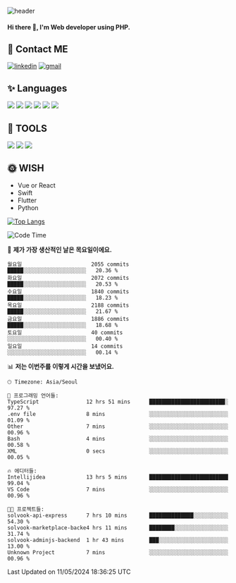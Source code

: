 ![header](https://capsule-render.vercel.app/api?type=waving&color=auto&height=300&section=header&text=Elin&fontSize=90&animation=twinkling)

#### Hi there 👋, I'm <b>Web developer</b> using PHP. ####

<!--
- 🔭 I’m currently working on Uniwill
- 🌱 I’m currently learning Vue or React or Python.
-->

<!---#### I am PHP developer --->

## 💌 Contact ME ###
[<img src='https://img.shields.io/badge/-EunjiKo-%230A66C2?style=flat-square&logo=LinkedIn&logoColor=white' alt='linkedin'>](https://www.linkedin.com/in/https://www.linkedin.com/in/eunji-ko-00a907164//)  [<img src='https://img.shields.io/badge/-einee214%40gmail.com-%23EA4335?style=flat-square&logo=Gmail&logoColor=white' alt='gmail'>](einee214@gmail.com)  


## ✨ Languages
<img src='https://img.shields.io/badge/-PHP-%23777BB4?style=for-the-badge&logo=PHP&logoColor=white'> <img src='https://img.shields.io/badge/-Laravel-%23FF2D20?style=for-the-badge&logo=Laravel&logoColor=white'> <img src='https://img.shields.io/badge/Jquery-%230769AD?style=for-the-badge&logo=Jquery&logoColor=white'> <img src='https://img.shields.io/badge/CSS3-%231572B6?style=for-the-badge&logo=CSS3&logoColor=white'> <img src='https://img.shields.io/badge/Bootstrap-%237952B3?style=for-the-badge&logo=Bootstrap&logoColor=white' > <img src='https://img.shields.io/badge/MySQL-%234479A1?style=for-the-badge&logo=MySQL&logoColor=white' >

## 🌷 TOOLS
<img src='https://img.shields.io/badge/PHPSTORM-%23000000?style=for-the-badge&logo=PhpStorm&logoColor=white' > <img src='https://img.shields.io/badge/GitLab-%23FCA121?style=for-the-badge&logo=GitLab&logoColor=white' > <img src='https://img.shields.io/badge/GitHub-%23181717?style=for-the-badge&logo=GitHub&logoColor=white'>


## 🌞 WISH
- Vue or React
- Swift
- Flutter
- Python


[![Top Langs](https://github-readme-stats.vercel.app/api/top-langs/?username=ein214&layout=compact)](https://github.com/anuraghazra/github-readme-stats)

<!--START_SECTION:waka-->
![Code Time](http://img.shields.io/badge/Code%20Time-3%2C479%20hrs%207%20mins-blue)

📅 **제가 가장 생산적인 날은 목요일이에요.** 

```text
월요일                      2055 commits        █████░░░░░░░░░░░░░░░░░░░░   20.36 % 
화요일                      2072 commits        █████░░░░░░░░░░░░░░░░░░░░   20.53 % 
수요일                      1840 commits        █████░░░░░░░░░░░░░░░░░░░░   18.23 % 
목요일                      2188 commits        █████░░░░░░░░░░░░░░░░░░░░   21.67 % 
금요일                      1886 commits        █████░░░░░░░░░░░░░░░░░░░░   18.68 % 
토요일                      40 commits          ░░░░░░░░░░░░░░░░░░░░░░░░░   00.40 % 
일요일                      14 commits          ░░░░░░░░░░░░░░░░░░░░░░░░░   00.14 % 
```


📊 **저는 이번주를 이렇게 시간을 보냈어요.** 

```text
🕑︎ Timezone: Asia/Seoul

💬 프로그래밍 언어들: 
TypeScript               12 hrs 51 mins      ████████████████████████░   97.27 % 
.env file                8 mins              ░░░░░░░░░░░░░░░░░░░░░░░░░   01.09 % 
Other                    7 mins              ░░░░░░░░░░░░░░░░░░░░░░░░░   00.96 % 
Bash                     4 mins              ░░░░░░░░░░░░░░░░░░░░░░░░░   00.58 % 
XML                      0 secs              ░░░░░░░░░░░░░░░░░░░░░░░░░   00.05 % 

🔥 에디터들: 
Intellijidea             13 hrs 5 mins       █████████████████████████   99.04 % 
VS Code                  7 mins              ░░░░░░░░░░░░░░░░░░░░░░░░░   00.96 % 

🐱‍💻 프로젝트들: 
solvook-api-express      7 hrs 10 mins       ██████████████░░░░░░░░░░░   54.30 % 
solvook-marketplace-backe4 hrs 11 mins       ████████░░░░░░░░░░░░░░░░░   31.74 % 
solvook-adminjs-backend  1 hr 43 mins        ███░░░░░░░░░░░░░░░░░░░░░░   13.00 % 
Unknown Project          7 mins              ░░░░░░░░░░░░░░░░░░░░░░░░░   00.96 % 
```


 Last Updated on 11/05/2024 18:36:25 UTC
<!--END_SECTION:waka-->

<!---![GitHub stats](https://github-readme-stats.vercel.app/api?username=ein214&show_icons=true&theme=dracula)  --->



